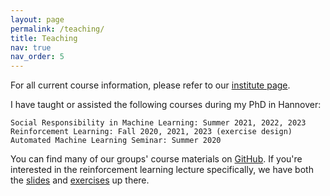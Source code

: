 ```yaml
---
layout: page
permalink: /teaching/
title: Teaching
nav: true
nav_order: 5
---
```


For all current course information, please refer to our [institute page](https://www.ai.uni-hannover.de/de/lehre/lehrveranstaltungen).

I have taught or assisted the following courses during my PhD in Hannover:

    Social Responsibility in Machine Learning: Summer 2021, 2022, 2023
    Reinforcement Learning: Fall 2020, 2021, 2023 (exercise design)
    Automated Machine Learning Seminar: Summer 2020

You can find many of our groups' course materials on [GitHub](https://github.com/automl-edu).
If you're interested in the reinforcement learning lecture specifically, we have both the [slides](https://github.com/automl-edu/RL_lecture) and [exercises](https://github.com/automl-edu/RL-exercises) up there.


